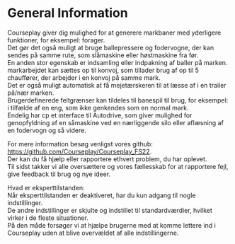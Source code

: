 # General Information
  
Courseplay giver dig mulighed for at generere markbaner med yderligere funktioner, for eksempel: forager.  
Det gør det også muligt at bruge ballepressere og fodervogne, der kan sendes på samme rute, som slåmaskine eller høstmaskine fra før.  
En anden stor egenskab er indsamling eller indpakning af baller på marken.  
markarbejdet kan sættes op til konvoj, som tillader brug af op til 5 chauffører, der arbejder i en konvoj på samme mark.  
Det er også muligt automatisk at få mejetærskeren til at læsse af i en trailer på/nær marken.  
Brugerdefinerede feltgrænser kan tildeles til banespil til brug, for eksempel: i tilfælde af en eng, som ikke genkendes som en normal mark.  
Endelig har cp et interface til Autodrive, som giver mulighed for genopfyldning af en såmaskine ved en nærliggende silo eller aflæsning af en fodervogn og så videre.  
  
For mere information besøg venligst vores github: https://github.com/Courseplay/Courseplay_FS22.  
Der kan du få hjælp eller rapportere ethvert problem, du har oplevet.  
Til sidst takker vi alle oversættere og vores fællesskab for at rapportere fejl, give feedback til brug og nye ideer.  
  
Hvad er eksperttilstanden:  
Når eksperttilstanden er deaktiveret, har du kun adgang til nogle indstillinger.  
De andre indstillinger er skjulte og indstillet til standardværdier, hvilket virker i de fleste situationer.  
På den måde forsøger vi at hjælpe brugerne med at komme lettere ind i Courseplay uden at blive overvældet af alle indstillingerne.  
